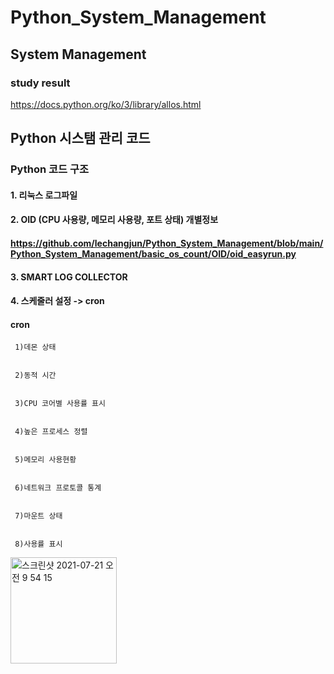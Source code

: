# Python_System_Management
## System Management
### study result
https://docs.python.org/ko/3/library/allos.html

## Python 시스탬 관리 코드


### Python 코드 구조 



####   1.  리눅스 로그파일



####   2.  OID (CPU 사용량, 메모리 사용량, 포트 상태) 개별정보
#### https://github.com/lechangjun/Python_System_Management/blob/main/Python_System_Management/basic_os_count/OID/oid_easyrun.py



####   3.  SMART LOG COLLECTOR



####   4.  스케줄러 설정 -> cron

####  cron 
   
     1)데몬 상태
     
     
     2)동적 시간
     
     
     3)CPU 코어별 사용률 표시 
     
     
     4)높은 프로세스 정렬
     
     
     5)메모리 사용현황
     
     
     6)네트워크 프로토콜 통계
     
     
     7)마운트 상태
     
     
     8)사용률 표시 
 

<img width="170" alt="스크린샷 2021-07-21 오전 9 54 15" src="https://user-images.githubusercontent.com/68671394/126413561-e95a24d5-9b77-46bc-b726-68429c8945c5.png">
